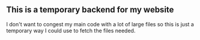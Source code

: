 ## This is a temporary backend for my website

I don't want to congest my main code with a lot of large files so this is just a temporary way I could use to fetch the files needed.
